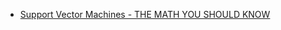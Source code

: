
* [Support Vector Machines - THE MATH YOU SHOULD KNOW](https://www.youtube.com/watch?v=05VABNfa1ds)